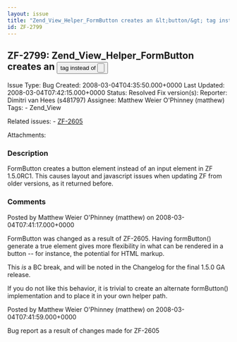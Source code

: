```yaml
---
layout: issue
title: "Zend_View_Helper_FormButton creates an &lt;button/&gt; tag instead of &lt;input type=&quot;button&quot;/&gt;"
id: ZF-2799
---
```


ZF-2799: Zend\_View\_Helper\_FormButton creates an <button/> tag instead of <input type="button"/>
--------------------------------------------------------------------------------------------------

 Issue Type: Bug Created: 2008-03-04T04:35:50.000+0000 Last Updated: 2008-03-04T07:42:15.000+0000 Status: Resolved Fix version(s): 
 Reporter:  Dimitri van Hees (s481797)  Assignee:  Matthew Weier O'Phinney (matthew)  Tags: - Zend\_View
 
 Related issues: - [ZF-2605](/issues/browse/ZF-2605)
 
 Attachments: 
### Description

FormButton creates a button element instead of an input element in ZF 1.5.0RC1. This causes layout and javascript issues when updating ZF from older versions, as it returned before.

 

 

### Comments

Posted by Matthew Weier O'Phinney (matthew) on 2008-03-04T07:41:17.000+0000

FormButton was changed as a result of ZF-2605. Having formButton() generate a true element gives more flexibility in what can be rendered in a button -- for instance, the potential for HTML markup.

This _is_ a BC break, and will be noted in the Changelog for the final 1.5.0 GA release.

If you do not like this behavior, it is trivial to create an alternate formButton() implementation and to place it in your own helper path.

 

 

Posted by Matthew Weier O'Phinney (matthew) on 2008-03-04T07:41:59.000+0000

Bug report as a result of changes made for ZF-2605

 

 